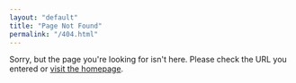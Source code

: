```yaml
---
layout: "default"
title: "Page Not Found"
permalink: "/404.html"
---
```

Sorry, but the page you're looking for isn't here. Please check the URL you entered or [visit the homepage](/).
